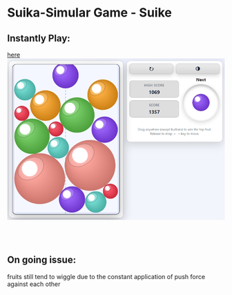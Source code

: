 # Suika-Simular Game - Suike

## Instantly Play:

<a href="https://phuahjinwei.github.io/Suika-Simulator/src/suikeGame.html">here</a>
<img src="src/img/readme_demoPic.jpg" alt="demoPic" />

<br/><br/>

## On going issue:

fruits still tend to wiggle due to the constant application of push force against each other
